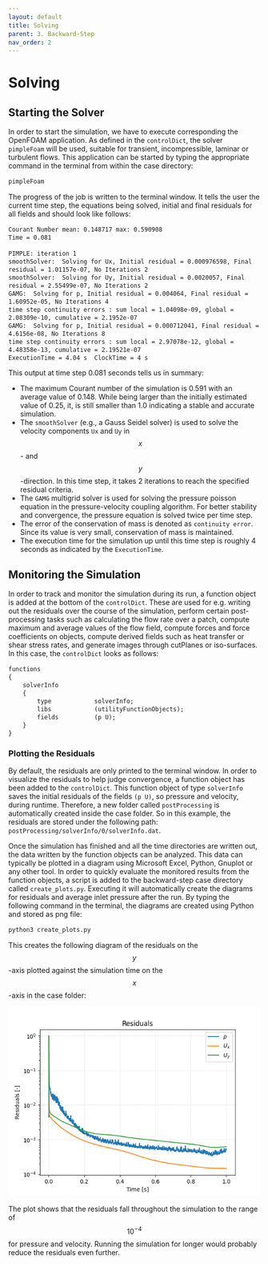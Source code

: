 ```yaml
---
layout: default
title: Solving
parent: 3. Backward-Step
nav_order: 2
---
```


# Solving


## Starting the Solver

In order to start the simulation, we have to execute corresponding the OpenFOAM application. As defined in the `controlDict`, the solver `pimpleFoam` will be used, suitable for transient, incompressible, laminar or turbulent flows. This application can be started by typing the appropriate command in the terminal from within the case directory:

```bash
pimpleFoam
```

The progress of the job is written to the terminal window. It tells the user the current time step, the equations being solved, initial and final residuals for all fields and should look like follows:

```
Courant Number mean: 0.148717 max: 0.590908
Time = 0.081

PIMPLE: iteration 1
smoothSolver:  Solving for Ux, Initial residual = 0.000976598, Final residual = 1.01157e-07, No Iterations 2
smoothSolver:  Solving for Uy, Initial residual = 0.0020057, Final residual = 2.55499e-07, No Iterations 2
GAMG:  Solving for p, Initial residual = 0.004064, Final residual = 1.60952e-05, No Iterations 4
time step continuity errors : sum local = 1.04098e-09, global = 2.08309e-10, cumulative = 2.1952e-07
GAMG:  Solving for p, Initial residual = 0.000712041, Final residual = 4.6156e-08, No Iterations 8
time step continuity errors : sum local = 2.97078e-12, global = 4.48358e-13, cumulative = 2.19521e-07
ExecutionTime = 4.04 s  ClockTime = 4 s
```

This output at time step 0.081 seconds tells us in summary:
- The maximum Courant number of the simulation is 0.591 with an average value of 0.148. While being larger than the initially estimated value of 0.25, it, is still smaller than 1.0 indicating a stable and accurate simulation.
- The `smoothSolver` (e.g., a Gauss Seidel solver) is used to solve the velocity components `Ux` and `Uy` in $$x$$- and $$y$$-direction. In this time step, it takes 2 iterations to reach the specified residual criteria.
- The `GAMG` multigrid solver is used for solving the pressure poisson equation in the pressure-velocity coupling algorithm. For better stability and convergence, the pressure equation is solved twice per time step.
- The error of the conservation of mass is denoted as `continuity error`. Since its value is very small, conservation of mass is maintained.
- The execution time for the simulation up until this time step is roughly 4 seconds as indicated by the `ExecutionTime`.


## Monitoring the Simulation

In order to track and monitor the simulation during its run, a function object is added at the bottom of the `controlDict`. These are used for e.g. writing out the residuals over the course of the simulation, perform certain post-processing tasks such as calculating the flow rate over a patch, compute maximum and average values of the flow field, compute forces and force coefficients on objects, compute derived fields such as heat transfer or shear stress rates, and generate images through cutPlanes or iso-surfaces. In this case, the `controlDict` looks as follows:

```
functions
{
    solverInfo
    {
        type            solverInfo;
        libs            (utilityFunctionObjects);
        fields          (p U);
    }
}
```

### Plotting the Residuals

By default, the residuals are only printed to the terminal window. In order to visualize the residuals to help judge convergence, a function object has been added to the `controlDict`. This function object of type `solverInfo` saves the initial residuals of the fields `(p U)`, so pressure and velocity, during runtime. Therefore, a new folder called `postProcessing` is automatically created inside the case folder. So in this example, the residuals are stored under the following path: `postProcessing/solverInfo/0/solverInfo.dat`.

Once the simulation has finished and all the time directories are written out, the data written by the function objects can be analyzed. This data can typically be plotted in a diagram using Microsoft Excel, Python, Gnuplot or any other tool. In order to quickly evaluate the monitored results from the function objects, a script is added to the backward-step case directory called `create_plots.py`. Executing it will automatically create the diagrams for residuals and average inlet pressure after the run. By typing the following command in the terminal, the diagrams are created using Python and stored as png file:

```bash
python3 create_plots.py
```

This creates the following diagram of the residuals on the $$y$$-axis plotted against the simulation time on the $$x$$-axis in the case folder:

![Backward-facing step case residuals](figures/backward-step-residuals.png)

The plot shows that the residuals fall throughout the simulation to the range of $$10^{-4}$$ for pressure and velocity. Running the simulation for longer would probably reduce the residuals even further.
